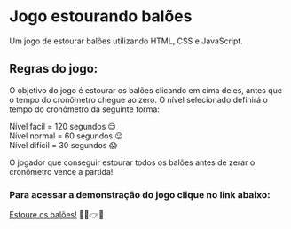# Jogo estourando balões
Um jogo de estourar balões utilizando HTML, CSS e JavaScript.

## Regras do jogo:
O objetivo do jogo é estourar os balões clicando em cima deles, antes que o tempo do cronômetro chegue ao zero. O nível selecionado definirá o tempo do cronômetro da seguinte forma:

Nível fácil = 120 segundos :relieved:<br>
Nível normal = 60 segundos :neutral_face:<br>
Nível difícil = 30 segundos :scream:<br>

O jogador que conseguir estourar todos os balões antes de zerar o cronômetro vence a partida!

### Para acessar a demonstração do jogo clique no link abaixo:
[Estoure os balões!](https://dowglasbarros.github.io/balloon-game/) :muscle::smirk::point_right::balloon:
